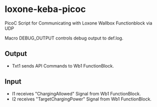 # loxone-keba-picoc
PicoC Script for Communicating with Loxone Wallbox Functionblock via UDP 

Macro DEBUG_OUTPUT controls debug output to def.log.

## Output
- Txt1 sends API Commands to Wb1 FunctionBlock.
## Input
- I1 receives "ChargingAllowed" Signal from Wb1 FunctionBlock.
- I2 receives "TargetChargingPower" Signal from Wb1 FunctionBlock.
